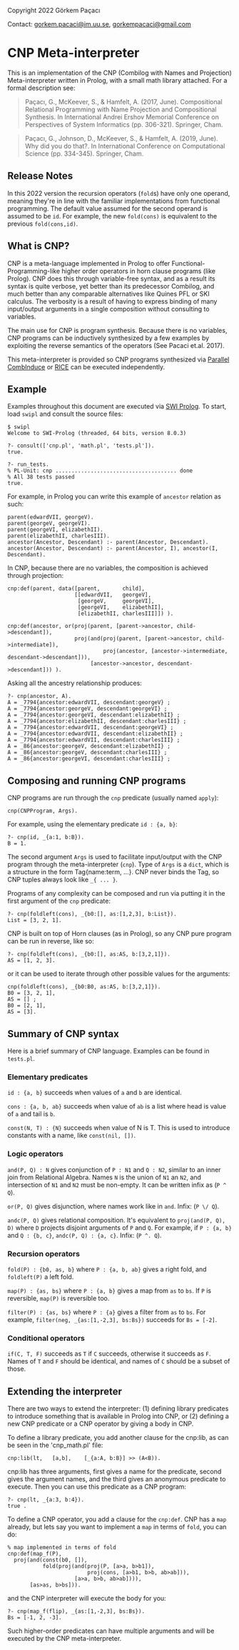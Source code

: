 Copyright 2022 Görkem Paçacı

Contact: gorkem.pacaci@im.uu.se, gorkempacaci@gmail.com

# CNP Meta-interpreter

This is an implementation of the CNP (Combilog with Names and Projection) Meta-interpreter written in Prolog, with a small math library attached. For a formal description see:

> Paçacı, G., McKeever, S., & Hamfelt, A. (2017, June). Compositional Relational Programming with Name Projection and Compositional Synthesis. In International Andrei Ershov Memorial Conference on Perspectives of System Informatics (pp. 306-321). Springer, Cham.

> Paçacı, G., Johnson, D., McKeever, S., & Hamfelt, A. (2019, June). Why did you do that?. In International Conference on Computational Science (pp. 334-345). Springer, Cham.

## Release Notes

In this 2022 version the recursion operators (`fold`s) have only one operand, meaning they're in line with the familiar implementations from functional programming. The default value assumed for the second operand is assumed to be `id`. For example, the new `fold(cons)` is equivalent to the previous `fold(cons,id)`. 

## What is CNP?

CNP is a meta-language implemented in Prolog to offer Functional-Programming-like higher order operators in horn clause programs (like Prolog). CNP does this through variable-free syntax, and as a result its syntax is quite verbose, yet better than its predecessor Combilog, and much better than any comparable alternatives like Quines PFL or SKI calculus. The verbosity is a result of having to express binding of many input/output arguments in a single composition without consulting to variables.

The main use for CNP is program synthesis. Because there is no variables, CNP programs can be inductively synthesized by a few examples by exploiting the reverse semantics of the operators (See Pacaci et.al. 2017).

This meta-interpreter is provided so CNP programs synthesized via [Parallel CombInduce](https://github.com/gorkempacaci/CombInduce) or [RICE](https://github.com/UppsalaIM/rice) can be executed independently.

## Example

Examples throughout this document are executed via [SWI Prolog](https://www.swi-prolog.org). To start, load `swipl` and consult the source files:
```
$ swipl
Welcome to SWI-Prolog (threaded, 64 bits, version 8.0.3)

?- consult(['cnp.pl', 'math.pl', 'tests.pl']).
true.

?- run_tests.
% PL-Unit: cnp ...................................... done
% All 38 tests passed
true.
```

For example, in Prolog you can write this example of `ancestor` relation as such:

```
parent(edwardVII, georgeV).
parent(georgeV, georgeVI).
parent(georgeVI, elizabethII).
parent(elizabethII, charlesIII).
ancestor(Ancestor, Descendant) :- parent(Ancestor, Descendant).
ancestor(Ancestor, Descendant) :- parent(Ancestor, I), ancestor(I, Descendant).
```

In CNP, because there are no variables, the composition is achieved through projection:
```
cnp:def(parent, data([parent,       child],
                     [[edwardVII,   georgeV],
                      [georgeV,     georgeVI],
                      [georgeVI,    elizabethII],
                      [elizabethII, charlesIII]]) ).

cnp:def(ancestor, or(proj(parent, [parent->ancestor, child->descendant]),
                     proj(and(proj(parent, [parent->ancestor, child->intermediate]),
                              proj(ancestor, [ancestor->intermediate, descendant->descendant])),
                          [ancestor->ancestor, descendant->descendant])) ).
```

Asking all the ancestry relationship produces:
```
?- cnp(ancestor, A).
A = _7794{ancestor:edwardVII, descendant:georgeV} ;
A = _7794{ancestor:georgeV, descendant:georgeVI} ;
A = _7794{ancestor:georgeVI, descendant:elizabethII} ;
A = _7794{ancestor:elizabethII, descendant:charlesIII} ;
A = _7794{ancestor:edwardVII, descendant:georgeVI} ;
A = _7794{ancestor:edwardVII, descendant:elizabethII} ;
A = _7794{ancestor:edwardVII, descendant:charlesIII} ;
A = _86{ancestor:georgeV, descendant:elizabethII} ;
A = _86{ancestor:georgeV, descendant:charlesIII} ;
A = _86{ancestor:georgeVI, descendant:charlesIII} ;
```

## Composing and running CNP programs

CNP programs are run through the `cnp` predicate (usually named `apply`):
```
cnp(CNPProgram, Args).
```

For example, using the elementary predicate `id : {a, b}`:
```
?- cnp(id, _{a:1, b:B}).
B = 1.
```

The second argument `Args` is used to facilitate input/output with the CNP program through the meta-interpreter (`cnp`). Type of `Args` is a `dict`, which is a structure in the form Tag{name:term, ...}. CNP never binds the Tag, so CNP tuples always look like `_{ ... }`.

Programs of any complexity can be composed and run via putting it in the first argument of the `cnp` predicate:
```
?- cnp(foldleft(cons), _{b0:[], as:[1,2,3], b:List}).
List = [3, 2, 1].
```

CNP is built on top of Horn clauses (as in Prolog), so any CNP pure program can be run in reverse, like so:
```
?- cnp(foldleft(cons), _{b0:[], as:AS, b:[3,2,1]}).
AS = [1, 2, 3].
```

or it can be used to iterate through other possible values for the arguments:
```
cnp(foldleft(cons), _{b0:B0, as:AS, b:[3,2,1]}).
B0 = [3, 2, 1],
AS = [] ;
B0 = [2, 1],
AS = [3].
```

## Summary of CNP syntax

Here is a brief summary of CNP language. Examples can be found in `tests.pl`. 

### Elementary predicates
`id : {a, b}` succeeds when values of `a` and `b` are identical. 

`cons : {a, b, ab}` succeeds when value of `ab` is a list where head is value of `a` and tail is `b`.

`const(N, T) : {N}` succeeds when value of N is T. This is used to introduce constants with a name, like `const(nil, [])`.

### Logic operators
`and(P, Q) : N` gives conjunction of `P : N1` and `Q : N2`, similar to an inner join from Relational Algebra. Names `N` is the union of `N1` an `N2`, and intersection of `N1` and `N2` must be non-empty. It can be written infix as (`P ^ Q`).

`or(P, Q)` gives disjunction, where names work like in `and`. Infix: (`P \/ Q`).

`andc(P, Q)` gives relational composition. It's equivalent to `proj(and(P, Q), D)` where `D` projects disjoint arguments of `P` and `Q`. For example, if `P : {a, b}` and `Q : {b, c}`, `andc(P, Q) : {a, c}`. Infix: (`P ^. Q`).

### Recursion operators

`fold(P) : {b0, as, b}` where `P : {a, b, ab}` gives a right fold, and `foldleft(P)` a left fold.

`map(P) : {as, bs}` where `P : {a, b}` gives a map from `as` to `bs`. If `P` is reversible, `map(P)` is reversible too. 

`filter(P) : {as, bs}` where `P : {a}` gives a filter from `as` to `bs`. For example, `filter(neg, _{as:[1,-2,3], bs:Bs})` succeeds for `Bs = [-2]`.

### Conditional operators

`if(C, T, F)` succeeds as `T` if `C` succeeds, otherwise it succeeds as `F`. Names of `T` and `F` should be identical, and names of `C` should be a subset of those.

## Extending the interpreter

There are two ways to extend the interpreter: (1) defining library predicates to introduce something that is available in Prolog into CNP, or (2) defining a new CNP predicate or a CNP operator by giving a body in CNP.

To define a library predicate, you add another clause for the cnp:lib, as can be seen in the 'cnp_math.pl' file:
```
cnp:lib(lt,   [a,b],    [_{a:A, b:B}] >> (A<B)).
```
cnp:lib has three arguments, first gives a name for the predicate, second gives the argument names, and the third gives an anonymous predicate to execute. Then you can use this predicate as a CNP program:
```
?- cnp(lt, _{a:3, b:4}).
true .
```

To define a CNP operator, you add a clause for the `cnp:def`. CNP has a `map` already, but lets say you want to implement a `map` in terms of `fold`, you can do:
```
% map implemented in terms of fold
cnp:def(map_f(P),
  proj(and(const(b0, []),
           fold(proj(and(proj(P, [a>a, b>b1]),
                         proj(cons, [a>b1, b>b, ab>ab])),
                     [a>a, b>b, ab>ab]))),
       [as>as, b>bs])).
```
and the CNP interpreter will execute the body for you:
```
?- cnp(map_f(flip), _{as:[1,-2,3], bs:Bs}).
Bs = [-1, 2, -3].
```
Such higher-order predicates can have multiple arguments and will be executed by the CNP meta-interpreter. 
